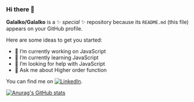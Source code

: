 ### Hi there 👋


**Galalko/Galalko** is a ✨ _special_ ✨ repository because its `README.md` (this file) appears on your GitHub profile.

Here are some ideas to get you started:

- 🔭 I’m currently working on JavaScript
- 🌱 I’m currently learning JavaScript
- 🤔 I’m looking for help with JavaScript
- 💬 Ask me about Higher order function


<!-- Actual text -->

You can find me  on [![LinkedIn][2.2]][2].

<!-- Icons -->


[2.2]: https://raw.githubusercontent.com/MartinHeinz/MartinHeinz/master/linkedin-3-16.png (LinkedIn icon without padding)

<!-- Links to your social media accounts -->



[2]: https://www.linkedin.com/in/ahmed-hassan-bb1915177/

[![Anurag's GitHub stats](https://github-readme-stats.vercel.app/api?username=Galalko)](https://github.com/anuraghazra/github-readme-stats)

